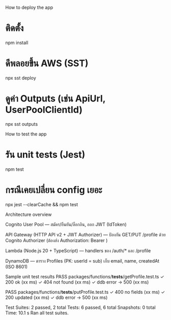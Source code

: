 How to deploy the app

# ติดตั้ง

npm install

# ดีพลอยขึ้น AWS (SST)

npx sst deploy

# ดูค่า Outputs (เช่น ApiUrl, UserPoolClientId)

npx sst outputs

How to test the app

# รัน unit tests (Jest)

npm test

# กรณีเคยเปลี่ยน config เยอะ

npx jest --clearCache && npm test

Architecture overview

Cognito User Pool — สมัคร/ยืนยัน/ล็อกอิน, ออก JWT (IdToken)

API Gateway (HTTP API v2 + JWT Authorizer) — ป้องกัน GET/PUT /profile ด้วย Cognito Authorizer (ต้องส่ง Authorization: Bearer <IdToken>)

Lambda (Node.js 20 + TypeScript) — handlers ของ /auth/\* และ /profile

DynamoDB — ตาราง Profiles (PK: userId = sub) เก็บ email, name, createdAt (ISO 8601)

Sample unit test results
PASS packages/functions/**tests**/getProfile.test.ts
✓ 200 ok (xx ms)
✓ 404 not found (xx ms)
✓ ddb error -> 500 (xx ms)

PASS packages/functions/**tests**/putProfile.test.ts
✓ 400 no fields (xx ms)
✓ 200 updated (xx ms)
✓ ddb error -> 500 (xx ms)

Test Suites: 2 passed, 2 total
Tests: 6 passed, 6 total
Snapshots: 0 total
Time: 10.1 s
Ran all test suites.
